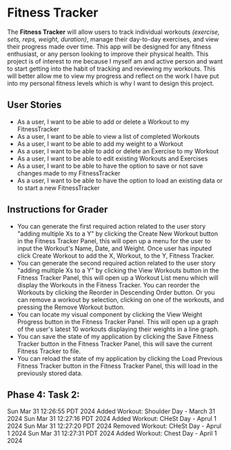 # Fitness Tracker

The **Fitness Tracker** will allow users to track individual workouts *(exercise, sets, reps, weight, duration)*, 
manage their day-to-day exercises, and view their progress made over time. 
This app will be designed for any fitness enthusiast, or any person looking to improve their physical health.
This project is of interest to me because I myself am and active person and want to start getting into the habit of
tracking and reviewing my workouts. This will better allow me to view my progress and reflect on the work I have
put into my personal fitness levels which is why I want to design this project.


## User Stories

- As a user, I want to be able to add or delete a Workout to my FitnessTracker
- As a user, I want to be able to view a list of completed Workouts
- As a user, I want to be able to add my weight to a Workout
- As a user, I want to be able to add or delete an Exercise to my Workout
- As a user, I want to be able to edit existing Workouts and Exercises
- As a user, I want to be able to have the option to save or not save changes made to my FitnessTracker
- As a user, I want to be able to have the option to load an existing data or to start a new FitnessTracker


## Instructions for Grader

- You can generate the first required action related to the user story "adding multiple Xs to a Y" by clicking the Create New Workout button in the Fitness Tracker Panel, this will open up a menu for the user to input the Workout's Name, Date, and Weight. Once user has inputed click Create Workout to add the X, Workout, to the Y,  Fitness Tracker.
- You can generate the second required action related to the user story "adding multiple Xs to a Y" by clicking the View Workouts button in the Fitness Tracker Panel, this will open up a Workout List menu which will display the Workouts in the Fitness Tracker. You can reorder the Workouts by clicking the Reorder in Descending Order button. Or you can remove a workout by selection, clicking on one of the workouts, and pressing the Remove Workout button.
- You can locate my visual component by clicking the View Weight Progress button in the Fitness Tracker Panel. This will open up a graph of the user's latest 10 workouts displaying their weights in a line graph.
- You can save the state of my application by clicking the Save Fitness Tracker button in the Fitness Tracker Panel, this will save the current Fitness Tracker to file.
- You can reload the state of my application by clicking the Load Previous Fitness Tracker button in the Fitness Tracker Panel, this will load in the previously stored data.


## Phase 4: Task 2:

Sun Mar 31 12:26:55 PDT 2024 
Added Workout: Shoulder Day - March 31 2024 
Sun Mar 31 12:27:16 PDT 2024 
Added Workout: CHeSt Day  - Aprul 1 2024 
Sun Mar 31 12:27:20 PDT 2024 
Removed Workout: CHeSt Day  - Aprul 1 2024 
Sun Mar 31 12:27:31 PDT 2024 
Added Workout: Chest Day - April 1 2024 
